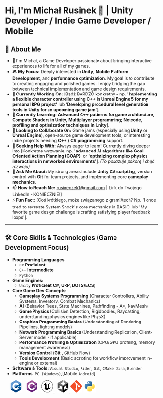 # Hi, I'm Michał Rusinek 👋 |  Unity Developer / Indie Game Developer / Mobile 

## 🚀 About Me

* 👋 I'm Michał, a Game Developer passionate about bringing interactive experiences to life for all of my games.
* 🎮 **My Focus:** Deeply interested in **Unity**, **Mobile Platform Development**, and **performance optimization**. My goal is to contribute to creating engaging and polished games. I enjoy bridging the gap between technical implementation and game design requirements.
* 🔭 **Currently Working On:** [Bądź BARDZO konkretny - np. **'Implementing a flexible character controller using C++ in Unreal Engine 5 for my personal RPG project'** lub **'Developing procedural level generation tools in Unity for an upcoming game jam'**].
* 🌱 **Currently Learning:** **Advanced C++ patterns for game architecture, Compute Shaders in Unity, Multiplayer programming; Netcode, profiling and optimization techniques in Unity**].
* 👯 **Looking to Collaborate On:** Game jams (especially using **Unity** or **Unreal Engine**), open-source game development tools, or interesting indie projects needing **C++ / C# programming** support.
* 🤔 **Seeking Help With:** Always eager to learn! Currently diving deeper into [Konkretne wyzwanie, np. **'advanced AI algorithms like Goal Oriented Action Planning (GOAP)'** or **'optimizing complex physics interactions in networked environments'**]. *(To pokazuje pokorę i chęć rozwoju)*
* 💬 **Ask Me About:** My strong areas include **Unity C# scripting**, version control with **Git** for team projects, and implementing core **gameplay mechanics**.
* 📫 **How to Reach Me:** rusineczek1@gmail.com | Link do Twojego LinkedIn - KONIECZNIE!]
* ⚡ **Fun Fact:** [Coś krótkiego, może związanego z grami/tech? Np. 'I once tried to recreate System Shock's core mechanics in BASIC' lub 'My favorite game design challenge is crafting satisfying player feedback loops'].

---

## 🛠️ Core Skills & Technologies (Game Development Focus)

* **Programming Languages:**
    * `C#` **Proficient**
    * `C++` **Intermediate**
    * `Python`
* **Game Engines:**
    * `Unity` **Proficient** **C#, URP, DOTS/ECS**)
* **Core Game Dev Concepts:**
    * **Gameplay Systems Programming** (Character Controllers, Ability Systems, Inventory, Combat Mechanics)
    * **AI** (Behavior Trees, State Machines, Pathfinding - A*, NavMesh)
    * **Game Physics** (Collision Detection, Rigidbodies, Raycasting, understanding physics engines like PhysX)
    * **Graphics Programming Basics** (Understanding of Rendering Pipelines, lighting models)
    * **Network Programming Basics** (Understanding Replication, Client-Server model - if applicable)
    * **Performance Profiling & Optimization** (CPU/GPU profiling, memory management awareness)
    * **Version Control** (**Git** , GitHub Flow)
    * **Tools Development** (Basic scripting for workflow improvement in-engine or external)
* **Software & Tools:** `Visual Studio`, `Rider`, `Git`, `CMake`, `Jira`, `Blender`
* **Platforms:** `PC (Windows)`,[Mobile `Android`]

<p align="left">
    <img src="https://raw.githubusercontent.com/devicons/devicon/master/icons/cplusplus/cplusplus-original.svg" alt="cplusplus" width="40" height="40"/>
  <img src="https://raw.githubusercontent.com/devicons/devicon/master/icons/csharp/csharp-original.svg" alt="csharp" width="40" height="40"/>
  <a href="https://www.unrealengine.com/" target="_blank" rel="noreferrer"> <img src="https://raw.githubusercontent.com/devicons/devicon/master/icons/unrealengine/unrealengine-original.svg" alt="unrealengine" width="40" height="40"/> </a>
  <a href="https://unity.com/" target="_blank" rel="noreferrer"> <img src="https://raw.githubusercontent.com/devicons/devicon/master/icons/unity/unity-original.svg" alt="unity" width="40" height="40"/> </a>
  <img src="https://raw.githubusercontent.com/devicons/devicon/master/icons/git/git-original.svg" alt="git" width="40" height="40"/>
  <img src="https://raw.githubusercontent.com/devicons/devicon/master/icons/python/python-original.svg" alt="python" width="40" height="40"/>
  </p>

